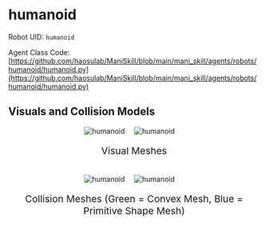 <!-- THIS IS ALL GENERATED DOCUMENTATION via generate_robot_docs.py. DO NOT MODIFY THIS FILE -->

# humanoid

Robot UID: `humanoid`

Agent Class Code: [https://github.com/haosulab/ManiSkill/blob/main/mani_skill/agents/robots/humanoid/humanoid.py](https://github.com/haosulab/ManiSkill/blob/main/mani_skill/agents/robots/humanoid/humanoid.py)

## Visuals and Collision Models

<div>
    <div style="max-width: 100%; display: flex; justify-content: center;">
        <img src="/_static/robot_images/humanoid/front_visual.png" style='min-width:min(50%, 100px);max-width:50%;height:auto' alt="humanoid">
        <img src="/_static/robot_images/humanoid/side_visual.png" style='min-width:min(50%, 100px);max-width:50%;height:auto' alt="humanoid">
    </div>
    <p style="text-align: center; font-size: 1.2rem;">Visual Meshes</p>
    <br/>
    <div style="max-width: 100%; display: flex; justify-content: center;">
        <img src="/_static/robot_images/humanoid/front_collision.png" style='min-width:min(50%, 100px);max-width:50%;height:auto' alt="humanoid">
        <img src="/_static/robot_images/humanoid/side_collision.png" style='min-width:min(50%, 100px);max-width:50%;height:auto' alt="humanoid">
    </div>
    <p style="text-align: center; font-size: 1.2rem;">Collision Meshes (Green = Convex Mesh, Blue = Primitive Shape Mesh)</p>
</div>
